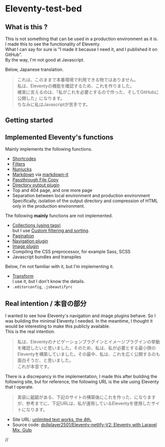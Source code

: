 # Eleventy-test-bed


## What is this ?

This is not something that can be used in a production environment as it is.  
I made this to see the functionality of Eleventy.  
What I can say for sure is "I made it because I need it, and I published it on GitHub".  
By the way, I'm not good at Javascript.

Below, Japanese translation.

> これは、このままで本番環境で利用できる物ではありません。  
> 私は、Eleventyの機能を確認するため、これを作りました。  
> 確実に言えるのは、「私がこれを必要とするので作った、そしてGitHubに公開した」になります。  
> ちなみに私はJavascriptが苦手です。


## Getting started



## Implemented Eleventy's functions

Mainly implements the following functions.

- [Shortcodes](https://www.11ty.dev/docs/shortcodes/)
- [Filters](https://www.11ty.dev/docs/filters/)
- [Nunjucks](https://www.11ty.dev/docs/languages/nunjucks/)
- [Markdown](https://www.11ty.dev/docs/languages/markdown/) via [markdown-it](https://www.npmjs.com/package/markdown-it)
- [Passthrough File Copy](https://www.11ty.dev/docs/copy/)
- [Directory output plugin](https://www.11ty.dev/docs/plugins/directory-output/)
- Top and 404 page, and one more page
- Separation between local environment and production environment  
Specifically, isolation of the output directory and compression of HTML only in the production environment.

The following **mainly** functions are not implemented.

- [Collections (using tags)](https://www.11ty.dev/docs/collections/)  
but I use [Custom filtering and sorting](https://www.11ty.dev/docs/collections/#advanced-custom-filtering-and-sorting).
- [Pagination](https://www.11ty.dev/docs/pagination/)
- [Navigation plugin](https://www.11ty.dev/docs/plugins/navigation/)
- [Image plugin](https://www.11ty.dev/docs/plugins/image/)
- Compiling the CSS preprocessor, for example Sass, SCSS
- Javascript bundles and transpiles

Below, I'm not familiar with it, but I'm implementing it.

- [Transform](https://www.11ty.dev/docs/config/#transforms)  
I use it, but I don't know the details.
- `.editorconfig`, `.jsbeautifyrc`


## Real intention / 本音の部分

I wanted to see how Eleventy's navigation and image plugins behave. So I was building the minimal Eleventy I needed. In the meantime, I thought it would be interesting to make this publicly available.  
This is the real intention.

> 私は、Eleventyのナビゲーションプラグインとイメージプラグインの挙動を確認したいと思いました。そのため、私は、私が必要とする最小限のEleventyを構築していました。その最中、私は、これを広く公開するのも面白そうだ、と思いました。  
> これが本音です。

There is a discrepancy in the implementation, I made this after building the following site, but for reference, the following URL is the site using Eleventy that I operate.

> 実装に齟齬がある、下記のサイトの構築後にこれを作った、になりますが、参考までに、下記URLは、私が運用しているEleventyを使用したサイトになります。

- Site URL: [unlimited text works, the 4th.](https://dollplayer2501.netlify.app/)
- Source code: [dollplayer2501/Eleventy-netlify-V2: Eleventy with Laravel Mix, Gulp](https://github.com/dollplayer2501/Eleventy-netlify-V2)






//
